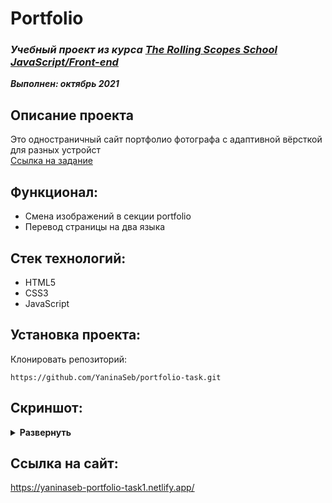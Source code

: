 # Portfolio

### ***Учебный проект из курса [The Rolling Scopes School  JavaScript/Front-end](https://rs.school/js/)***  
***Выполнен:  октябрь 2021***  

## Описание проекта
Это одностраничный сайт портфолио фотографа с адаптивной вёрсткой для разных устройст  
[Ссылка на задание](https://github.com/rolling-scopes-school/tasks/blob/master/tasks/portfolio/portfolio.md)

## Функционал:
- Смена изображений в секции portfolio
- Перевод страницы на два языка

## Стек технологий:
- HTML5
- CSS3
- JavaScript 

## Установка проекта:

Клонировать репозиторий:

    https://github.com/YaninaSeb/portfolio-task.git


## Скриншот:
<details><summary><b>Развернуть</b></summary>

[![portfolio]()]()


</details>

## Ссылка на сайт:
https://yaninaseb-portfolio-task1.netlify.app/
